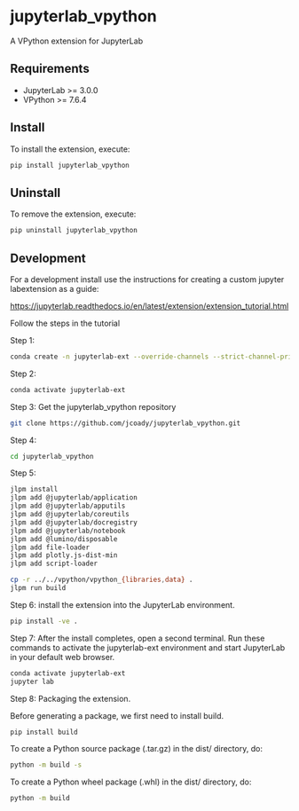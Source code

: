 # jupyterlab_vpython

A VPython extension for JupyterLab

## Requirements

- JupyterLab >= 3.0.0
- VPython >= 7.6.4

## Install

To install the extension, execute:

```bash
pip install jupyterlab_vpython
```

## Uninstall

To remove the extension, execute:

```bash
pip uninstall jupyterlab_vpython
```

## Development

For a development install use the instructions for creating a custom jupyter labextension as a guide:

https://jupyterlab.readthedocs.io/en/latest/extension/extension_tutorial.html

Follow the steps in the tutorial

Step 1:

```bash
conda create -n jupyterlab-ext --override-channels --strict-channel-priority -c conda-forge -c nodefaults jupyterlab=4 nodejs=18 git copier=7 jinja2-time
```

Step 2:

```bash
conda activate jupyterlab-ext
```

Step 3: Get the jupyterlab_vpython repository

```bash
git clone https://github.com/jcoady/jupyterlab_vpython.git
```

Step 4:

```bash
cd jupyterlab_vpython
```

Step 5:
```bash
jlpm install
jlpm add @jupyterlab/application
jlpm add @jupyterlab/apputils
jlpm add @jupyterlab/coreutils
jlpm add @jupyterlab/docregistry
jlpm add @jupyterlab/notebook
jlpm add @lumino/disposable
jlpm add file-loader
jlpm add plotly.js-dist-min
jlpm add script-loader

cp -r ../../vpython/vpython_{libraries,data} .
jlpm run build
```

Step 6: install the extension into the JupyterLab environment.

```bash
pip install -ve .
```

Step 7: After the install completes, open a second terminal. 
Run these commands to activate the jupyterlab-ext environment 
and start JupyterLab in your default web browser.

```bash
conda activate jupyterlab-ext
jupyter lab
```

Step 8: Packaging the extension.

Before generating a package, we first need to install build.

```bash
pip install build
```

To create a Python source package (.tar.gz) in the dist/ directory, do:

```bash
python -m build -s
```

To create a Python wheel package (.whl) in the dist/ directory, do:

```bash
python -m build
```

